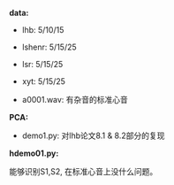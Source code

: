 **data:**
- lhb: 5/10/15
- lshenr: 5/15/25
- lsr: 5/15/25
- xyt: 5/15/25

- a0001.wav: 有杂音的标准心音

**PCA:**

- demo1.py: 对lhb论文8.1 & 8.2部分的复现

**hdemo01.py:**

能够识别S1,S2, 在标准心音上没什么问题。
